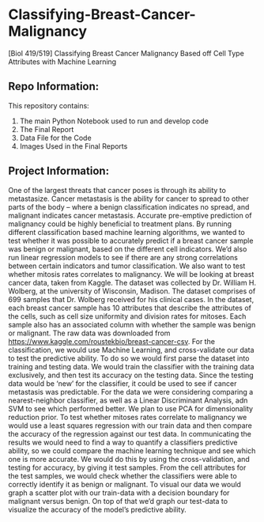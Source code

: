 # Classifying-Breast-Cancer-Malignancy
[Biol 419/519] Classifying Breast Cancer Malignancy Based off Cell Type Attributes with Machine Learning

## Repo Information:
This repository contains:

1. The main Python Notebook used to run and develop code
2. The Final Report
3. Data File for the Code
4. Images Used in the Final Reports

## Project Information:
One of the largest threats that cancer poses is through its ability to metastasize. Cancer metastasis is the ability for cancer to spread to other parts of the body – where a benign classification indicates no spread, and malignant indicates cancer metastasis. Accurate pre-emptive prediction of malignancy could be highly beneficial to treatment plans.
By running different classification based machine learning algorithms, we wanted to test whether it was possible to accurately predict if a breast cancer sample was benign or malignant, based on the different cell indicators. We’d also run linear regression models to see if there are any strong correlations between certain indicators and tumor classification. We also want to test whether mitosis rates correlates to malignancy.
We will be looking at breast cancer data, taken from Kaggle. The dataset was collected by Dr. William H. Wolberg, at the university of Wisconsin, Madison. The dataset comprises of 699 samples that Dr. Wolberg received for his clinical cases. In the dataset, each breast cancer sample has 10 attributes that describe the attributes of the cells, such as cell size uniformity and division rates for mitoses. Each sample also has an associated column with whether the sample was benign or malignant. The raw data was downloaded from https://www.kaggle.com/roustekbio/breast-cancer-csv.
For the classification, we would use Machine Learning, and cross-validate our data to test the predictive ability. To do so we would first parse the dataset into training and testing data. We would train the classifier with the training data exclusively, and then test its accuracy on the testing data. Since the testing data would be ‘new’ for the classifier, it could be used to see if cancer metastasis was predictable. For the data we were considering comparing a nearest-neighbor classifier, as well as a Linear Discriminant Analysis, adn SVM to see which performed better. We plan to use PCA for dimensionality reduction prior. To test whether mitoses rates correlate to malignancy we would use a least squares regression with our train data and then compare the accuracy of the regression against our test data.
In communicating the results we would need to find a way to quantify a classifiers predictive ability, so we could compare the machine learning technique and see which one is more accurate. We would do this by using the cross-validation, and testing for accuracy, by giving it test samples. From the cell attributes for the test samples, we would check whether the classifiers were able to correctly identify it as benign or malignant. To visual our data we would graph a scatter plot with our train-data with a decision boundary for malignant versus benign. On top of that we’d graph our test-data to visualize the accuracy of the model’s predictive ability.
